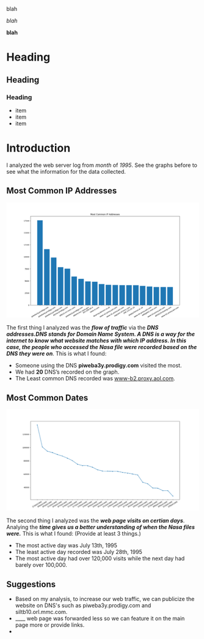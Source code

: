 blah

*blah*

**blah**

# Heading

## Heading

### Heading

- item
- item
- item

# Introduction
I analyzed the web server log from _month_ of _1995_. See the graphs before to see what the information for the data collected. 

## Most Common IP Addresses

<img src="Figure_1.png"/>

The first thing I analyzed was the ___flow of traffic___ via the ___DNS addresses.DNS stands for Domain Name System. A DNS is a way for the internet to know what website matches with which IP address. In this case, the people who accessed the Nasa file were recorded based on the DNS they were on___. This is what I found: 
- Someone using the DNS __piweba3y.prodigy.com__ visited the most. 
- We had __20__ DNS’s recorded on the graph.
- The Least common DNS recorded was www-b2.proxy.aol.com.

## Most Common Dates

<img src="Figure_2.png">


The second thing I analyzed was the ___web page visits on certian days___. Analying the ___time gives us a better understanding of when the Nasa files were.___ This is what I found: (Provide at least 3 things.) 
- The most active day was July 13th, 1995
- The least active day recorded was July 28th, 1995
- The most active day had over 120,000 visits while the next day had barely over 100,000.

## Suggestions
- Based on my analysis, to increase our web traffic, we can publicize the website on DNS's such as piweba3y.prodigy.com and siltb10.orl.mmc.com.
- ____ web page was forwarded less so we can feature it on the main page more or provide links. 
- 
